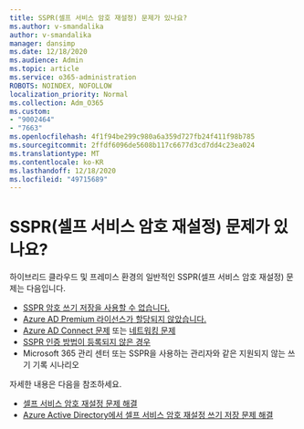 ```yaml
---
title: SSPR(셀프 서비스 암호 재설정) 문제가 있나요?
ms.author: v-smandalika
author: v-smandalika
manager: dansimp
ms.date: 12/18/2020
ms.audience: Admin
ms.topic: article
ms.service: o365-administration
ROBOTS: NOINDEX, NOFOLLOW
localization_priority: Normal
ms.collection: Adm_O365
ms.custom:
- "9002464"
- "7663"
ms.openlocfilehash: 4f1f94be299c980a6a359d727fb24f411f98b785
ms.sourcegitcommit: 2ffdf6096de5608b117c6677d3cd7dd4c23ea024
ms.translationtype: MT
ms.contentlocale: ko-KR
ms.lasthandoff: 12/18/2020
ms.locfileid: "49715689"
---
```

# <a name="having-self-service-password-reset-sspr-problems"></a>SSPR(셀프 서비스 암호 재설정) 문제가 있나요?

하이브리드 클라우드 및 프레미스 환경의 일반적인 SSPR(셀프 서비스 암호 재설정) 문제는 다음입니다.

- [SSPR 암호 쓰기 저장을 사용할 수 없습니다.](https://docs.microsoft.com/azure/active-directory/authentication/tutorial-enable-sspr-writeback)
- [Azure AD Premium 라이선스가 할당되지 않았습니다.](https://docs.microsoft.com/azure/active-directory/authentication/concept-sspr-licensing)
- [Azure AD Connect 문제](https://docs.microsoft.com/azure/active-directory/hybrid/tshoot-connect-sync-errors) 또는 [네트워킹 문제](https://docs.microsoft.com/azure/active-directory/hybrid/tshoot-connect-connectivity)
- [SSPR 인증 방법이 등록되지 않은 경우](https://mysignins.microsoft.com/security-info)
- [](https://docs.microsoft.com/azure/active-directory/authentication/concept-sspr-writeback#unsupported-writeback-operations) Microsoft 365 관리 센터 또는 SSPR을 사용하는 관리자와 같은 지원되지 않는 쓰기 기록 시나리오


자세한 내용은 다음을 참조하세요.

- [셀프 서비스 암호 재설정 문제 해결](https://docs.microsoft.com/azure/active-directory/authentication/troubleshoot-sspr)
- [Azure Active Directory에서 셀프 서비스 암호 재설정 쓰기 저장 문제 해결](https://docs.microsoft.com/azure/active-directory/authentication/troubleshoot-sspr-writeback)
